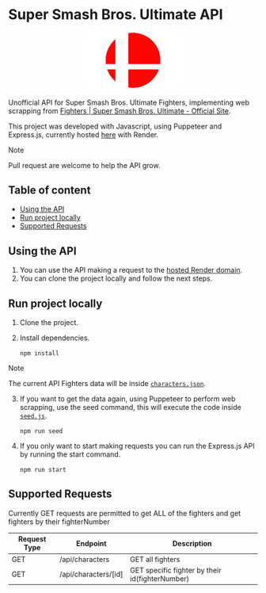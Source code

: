 # Super Smash Bros. Ultimate API <!-- omit in toc -->

<div style="display: flex; justify-content: center; margin-bottom: 20px; width: 100%;">
   <img src="./assets/SSBU-Logo.webp" alt="SSBU Logo" width="200" />
</div>

Unofficial API for Super Smash Bros. Ultimate Fighters, implementing web scrapping from [Fighters | Super Smash Bros. Ultimate - Official Site](https://www.smashbros.com/en_GB/fighter/index.html).

This project was developed with Javascript, using Puppeteer and Express.js, currently hosted [here](https://super-smash-bros-ultimate-api.onrender.com) with Render.

> [!NOTE]
> Pull request are welcome to help the API grow.

## Table of content <!-- omit in toc -->
- [Using the API](#using-the-api)
- [Run project locally](#run-project-locally)
- [Supported Requests](#supported-requests)

## Using the API

1. You can use the API making a request to the [hosted Render domain](https://super-smash-bros-ultimate-api.onrender.com).
2. You can clone the project locally and follow the next steps.

## Run project locally

1. Clone the project.
2. Install dependencies.
   
   ```
   npm install
   ```
> [!NOTE]
> The current API Fighters data will be inside [`characters.json`](https://github.com/Davvii1/super-smash-bros-ultimate-api/blob/main/characters.json).

3. If you want to get the data again, using Puppeteer to perform web scrapping, use the seed command, this will execute the code inside [`seed.js`](https://github.com/Davvii1/super-smash-bros-ultimate-api/blob/main/seed.js).
   
   ```
   npm run seed
   ```
4. If you only want to start making requests you can run the Express.js API by running the start command.
 
   ```
   npm run start
   ```

## Supported Requests
Currently GET requests are permitted to get ALL of the fighters and get fighters by their fighterNumber

| Request Type | Endpoint | Description |
|---------------| --------------- | --------------- |
| GET | /api/characters | GET all fighters |
| GET | /api/characters/[id] | GET specific fighter by their id(fighterNumber)